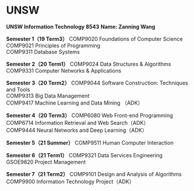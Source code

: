 # **UNSW**
**UNSW Information Technology 8543**
**Name: Zanning Wang**

**Semester 1（19 Term3）**
COMP9020	Foundations of Computer Science  
COMP9021	Principles of Programming  
COMP9311	Database Systems  

**Semester 2（20 Term1）**
COMP9024	Data Structures & Algorithms  
COMP9331	Computer Networks & Applications  

**Semester 3（20 Term2）**
COMP9044 	Software Construction: Techniques and Tools  
COMP9313 	Big Data Management  
COMP9417	Machine Learning and Data Mining （ADK）  

**Semester 4（20 Term3）**
COMP6080	Web Front-end Programming  
COMP6714	Information Retrieval and Web Search（ADK）  
COMP9444	Neural Networks and Deep Learning（ADK）  

**Semester 5（21 Summer）**
COMP9511	Human Computer Interaction  

**Semester 6（21 Term1）**
COMP9321	Data Services Engineering  
GSOE9820	Project Management  

**Semester 7（21 Term2）**
COMP9101	Design and Analysis of Algorithms  
COMP9900	Information Technology Project（ADK）  

